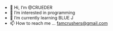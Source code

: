 - 👋 Hi, I’m @CRUEDER
- 👀 I’m interested in programming
- 🌱 I’m currently learning BLUE J
- 📫 How to reach me ...
famcrushers@gmail.com
<!---
CRUEDER/CRUEDER is a ✨ special ✨ repository because its `README.md` (this file) appears on your GitHub profile.
You can click the Preview link to take a look at your changes.
--->
